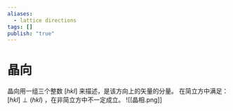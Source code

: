 ```yaml
---
aliases:
  - lattice directions
tags: []
publish: "true"
---
```


# 晶向
晶向用一组三个整数 $[hkl]$ 来描述，是该方向上的矢量的分量。
在简立方中满足：$[hkl]\perp (hkl)$ ，在非简立方中不一定成立。
![[晶相.png]]